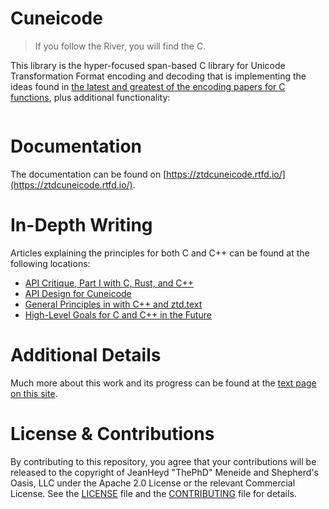 # Cuneicode

> If you follow the River, you will find the C.

This library is the hyper-focused span-based C library for Unicode Transformation Format encoding and decoding that is implementing the ideas found in [the latest and greatest of the encoding papers for C functions](https://thephd.dev/_vendor/future_cxx/papers/C%20-%20Restartable%20and%20Non-Restartable%20Character%20Functions%20for%20Efficient%20Conversions.html), plus additional functionality:


```c

```




# Documentation

The documentation can be found on [https://ztdcuneicode.rtfd.io/](https://ztdcuneicode.rtfd.io/).




# In-Depth Writing

Articles explaining the principles for both C and C++ can be found at the following locations:

- [API Critique, Part I with C, Rust, and C++](https://thephd.dev/the-c-c++-rust-string-text-encoding-api-landscape)
- [API Design for Cuneicode](https://thephd.dev/cuneicode-and-the-future-of-text-in-c)
- [General Principles in with C++ and ztd.text](https://thephd.dev/any-encoding-ever-ztd-text-unicode-cpp)
- [High-Level Goals for C and C++ in the Future](https://soasis.org/posts/planted-seeds-unicode-c-c++-2021/)




# Additional Details

Much more about this work and its progress can be found at the [text page on this site](https://thephd.dev/portfolio/text).




# License & Contributions

By contributing to this repository, you agree that your contributions will be released to the copyright of JeanHeyd "ThePhD" Meneide and Shepherd's Oasis, LLC under the Apache 2.0 License or the relevant Commercial License. See the [LICENSE](LICENSE) file and the [CONTRIBUTING](CONTRIBUTING) file for details.
